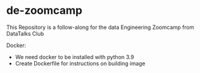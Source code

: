 # de-zoomcamp
This Repository is a follow-along for the data Engineering Zoomcamp from DataTalks Club

Docker:
- We need docker to be installed with python 3.9
- Create Dockerfile for instructions on building image
